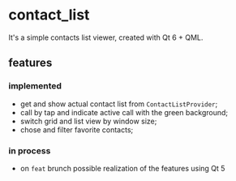 # contact_list

It's a simple contacts list viewer, created with Qt 6 + QML.

## features
### implemented
* get and show actual contact list from `ContactListProvider`;
* call by tap and indicate active call with the green background;
* switch grid and list view by window size;
* chose and filter favorite contacts;

### in process
* on `feat` brunch possible realization of the features using Qt 5
